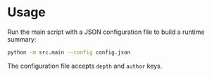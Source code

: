 # Usage

Run the main script with a JSON configuration file to build a runtime summary:

```bash
python -m src.main --config config.json
```

The configuration file accepts ``depth`` and ``author`` keys.
